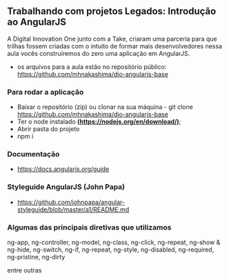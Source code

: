 ## Trabalhando com projetos Legados: Introdução ao AngularJS

A Digital Innovation One junto com a Take, criaram uma parceria
para que trilhas fossem criadas com o intuito de formar mais desenvolvedores
nessa aula vocês construíremos do zero uma aplicação em AngularJS.

- os arquivos para a aula estão no repositório público:
https://github.com/mhnakashima/dio-angularjs-base

### Para rodar a aplicação

- Baixar o repositório (zip) ou clonar na sua máquina - git clone https://github.com/mhnakashima/dio-angularjs-base
- Ter o node instalado **(https://nodejs.org/en/download/)**;
- Abrir pasta do projeto
- npm i

### Documentação

- https://docs.angularjs.org/guide

### Styleguide AngularJS (John Papa)
- https://github.com/johnpapa/angular-styleguide/blob/master/a1/README.md

### Algumas das principais diretivas que utilizamos
 
ng-app, ng-controller, ng-model, ng-class, ng-click, ng-repeat, ng-show & ng-hide, ng-switch, ng-if, ng-repeat, ng-style, ng-disabled, ng-required, ng-pristine, ng-dirty 

entre outras


